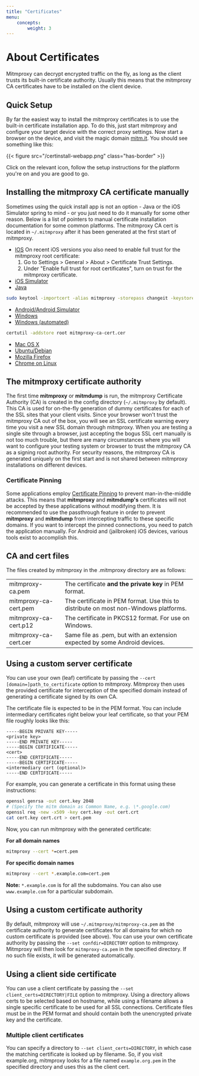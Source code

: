 ```yaml
---
title: "Certificates"
menu:
    concepts:
        weight: 3
---
```


# About Certificates

Mitmproxy can decrypt encrypted traffic on the fly, as long as the client trusts
its built-in certificate authority. Usually this means that the mitmproxy CA
certificates have to be installed on the client device.

## Quick Setup

By far the easiest way to install the mitmproxy certificates is to use the
built-in certificate installation app. To do this, just start mitmproxy and
configure your target device with the correct proxy settings. Now start a
browser on the device, and visit the magic domain [mitm.it](http://mitm.it/). You should see
something like this:

{{< figure src="/certinstall-webapp.png" class="has-border" >}}

Click on the relevant icon, follow the setup instructions for the platform
you're on and you are good to go.

## Installing the mitmproxy CA certificate manually

Sometimes using the quick install app is not an option - Java or the iOS
Simulator spring to mind - or you just need to do it manually for some other
reason. Below is a list of pointers to manual certificate installation
documentation for some common platforms. The mitmproxy CA cert is located in
`~/.mitmproxy` after it has been generated at the first start of mitmproxy.

- [IOS](http://jasdev.me/intercepting-ios-traffic)
  On recent iOS versions you also need to enable full trust for the mitmproxy
  root certificate:
    1. Go to Settings > General > About > Certificate Trust Settings.
    2. Under "Enable full trust for root certificates", turn on trust for
       the mitmproxy certificate.
- [iOS Simulator](https://github.com/ADVTOOLS/ADVTrustStore#how-to-use-advtruststore)
- [Java](https://docs.oracle.com/cd/E19906-01/820-4916/geygn/index.html)

```bash
sudo keytool -importcert -alias mitmproxy -storepass changeit -keystore $JAVA_HOME/lib/security/cacerts -trustcacerts -file ~/.mitmproxy/mitmproxy-ca-cert.pem
```

- [Android/Android Simulator](http://wiki.cacert.org/FAQ/ImportRootCert#Android_Phones_.26_Tablets)
- [Windows](https://web.archive.org/web/20160612045445/http://windows.microsoft.com/en-ca/windows/import-export-certificates-private-keys#1TC=windows-7)
- [Windows (automated)](https://technet.microsoft.com/en-us/library/cc732443.aspx)

```bash
certutil -addstore root mitmproxy-ca-cert.cer
```

- [Mac OS X](https://support.apple.com/kb/PH20129)
- [Ubuntu/Debian]( https://askubuntu.com/questions/73287/how-do-i-install-a-root-certificate/94861#94861)
- [Mozilla Firefox](https://wiki.mozilla.org/MozillaRootCertificate#Mozilla_Firefox)
- [Chrome on Linux](https://stackoverflow.com/a/15076602/198996)

## The mitmproxy certificate authority

The first time **mitmproxy** or **mitmdump** is run, the mitmproxy Certificate
Authority (CA) is created in the config directory (`~/.mitmproxy` by default).
This CA is used for on-the-fly generation of dummy certificates for each of the
SSL sites that your client visits. Since your browser won't trust the mitmproxy
CA out of the box, you will see an SSL certificate warning every time you visit
a new SSL domain through mitmproxy. When you are testing a single site through a
browser, just accepting the bogus SSL cert manually is not too much trouble, but
there are many circumstances where you will want to configure your testing
system or browser to trust the mitmproxy CA as a signing root authority. For
security reasons, the mitmproxy CA is generated uniquely on the first start and
is not shared between mitmproxy installations on different devices.

### Certificate Pinning

Some applications employ [Certificate
Pinning](https://en.wikipedia.org/wiki/HTTP_Public_Key_Pinning) to prevent
man-in-the-middle attacks. This means that **mitmproxy** and **mitmdump's**
certificates will not be accepted by these applications without modifying them.
It is recommended to use the passthrough feature in order to prevent
**mitmproxy** and **mitmdump** from intercepting traffic to these specific
domains. If you want to intercept the pinned connections, you need to patch the
application manually. For Android and (jailbroken) iOS devices, various tools
exist to accomplish this.

## CA and cert files

The files created by mitmproxy in the .mitmproxy directory are as follows:

|                       |                                                                                      |
| --------------------- | ------------------------------------------------------------------------------------ |
| mitmproxy-ca.pem      | The certificate **and the private key** in PEM format.                               |
| mitmproxy-ca-cert.pem | The certificate in PEM format. Use this to distribute on most non-Windows platforms. |
| mitmproxy-ca-cert.p12 | The certificate in PKCS12 format. For use on Windows.                                |
| mitmproxy-ca-cert.cer | Same file as .pem, but with an extension expected by some Android devices.           |

## Using a custom server certificate

You can use your own (leaf) certificate by passing the `--cert
[domain=]path_to_certificate` option to mitmproxy. Mitmproxy then uses the
provided certificate for interception of the specified domain instead of
generating a certificate signed by its own CA.

The certificate file is expected to be in the PEM format. You can include
intermediary certificates right below your leaf certificate, so that your PEM
file roughly looks like this:

    -----BEGIN PRIVATE KEY-----
    <private key>
    -----END PRIVATE KEY-----
    -----BEGIN CERTIFICATE-----
    <cert>
    -----END CERTIFICATE-----
    -----BEGIN CERTIFICATE-----
    <intermediary cert (optional)>
    -----END CERTIFICATE-----

For example, you can generate a certificate in this format using these
instructions:

```bash
openssl genrsa -out cert.key 2048
# (Specify the mitm domain as Common Name, e.g. \*.google.com)
openssl req -new -x509 -key cert.key -out cert.crt
cat cert.key cert.crt > cert.pem
```

Now, you can run mitmproxy with the generated certificate:

**For all domain names**

```bash
mitmproxy --cert *=cert.pem
```

**For specific domain names**

```bash
mitmproxy --cert *.example.com=cert.pem
```

**Note:** `*.example.com` is for all the subdomains. You can also use
`www.example.com` for a particular subdomain.

## Using a custom certificate authority

By default, mitmproxy will use `~/.mitmproxy/mitmproxy-ca.pem` as the
certificate authority to generate certificates for all domains for which
no custom certificate is provided (see above). You can use your own
certificate authority by passing the `--set confdir=DIRECTORY` option to
mitmproxy. Mitmproxy will then look for `mitmproxy-ca.pem` in the
specified directory. If no such file exists, it will be generated
automatically.

## Using a client side certificate

You can use a client certificate by passing the `--set client_certs=DIRECTORY|FILE`
option to mitmproxy. Using a directory allows certs to be selected based on
hostname, while using a filename allows a single specific certificate to be used
for all SSL connections. Certificate files must be in the PEM format and should
contain both the unencrypted private key and the certificate.

### Multiple client certificates

You can specify a directory to `--set client_certs=DIRECTORY`, in which case the matching
certificate is looked up by filename. So, if you visit example.org, mitmproxy
looks for a file named `example.org.pem` in the specified directory and uses
this as the client cert.
